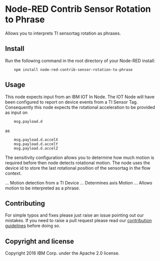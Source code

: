 # Node-RED Contrib Sensor Rotation to Phrase
Allows you to interprets TI sensortag rotation as phrases.

## Install

Run the following command in the root directory of your Node-RED install:

````
    npm install node-red-contrib-sensor-rotation-to-phrase
````

## Usage

This node expects input from an IBM IOT In Node. The IOT Node will have been
configured to report on device events from a TI Sensor Tag. Consequently this node
expects the rotational acceleration to be provided as input on
````
    msg.payload.d
````
as
````
    msg.payload.d.accelX
    msg.payload.d.accelY
    msg.payload.d.accelZ
````

The sensitivity configuration allows you to determine how much motion is
required before then node detects rotational motion. The node uses the device
id to store the last rotational position of the sensortag in the flow context.

... Motion detection from a TI Device
... Determines axis Motion
... Allows motion to be interpreted as a phrase.

## Contributing

For simple typos and fixes please just raise an issue pointing out our mistakes. If you need to raise a pull request please read our [contribution guidelines](https://github.com/node-red-contrib-utils/node-red-contrib-sensor-rotation-to-phrase/blob/master/CONTRIBUTING.md) before doing so.

## Copyright and license

Copyright 2016 IBM Corp. under the Apache 2.0 license.
